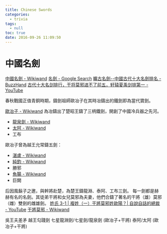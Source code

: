 ```yaml
---
title: Chinese Swords
categories:
  - trivia
tags:
  - null
toc: true
date: 2016-09-26 11:09:50
---
```


# 中國名劍

[中國名劍 - Wikiwand](https://www.wikiwand.com/zh-hk/中國名劍)
[名劍 - Google Search](https://www.google.com.hk/search?q=名劍)
[曠古名劍--中國古代十大名劍排名 - BuzzHand](http://www.buzzhand.com/post_217805.html)
[古代十大名剑排行，干将莫邪进不了前五，轩辕夏禹剑排第一 - YouTube](https://www.youtube.com/watch?v=6MS-uw_KmH8)

春秋戰國正值青銅時期，鑄劍祖師歐冶子在其時冶鑄出的鐵劍即為當代寶劍。

[歐冶子 - Wikiwand](https://www.wikiwand.com/zh-hk/%E6%AC%A7%E5%86%B6%E5%AD%90) 為冶鑄出了楚昭王鑄了三柄鐵劍，開創了中國冷兵器之先河。

- [龍泉劍 - Wikiwand](https://www.wikiwand.com/zh-hk/%E9%BE%8D%E6%B3%89%E5%8A%8D)
- [太阿 - Wikiwand](https://www.wikiwand.com/zh-hk/%E5%A4%AA%E9%98%BF)
- 工布

歐冶子曾為越王允常鑄五劍：

- [湛盧 - Wikiwand](https://www.wikiwand.com/zh-hk/%E6%B9%9B%E5%8D%A2)
- [純鈞 - Wikiwand](https://www.wikiwand.com/zh-hk/%E7%BA%AF%E9%92%A7)
- 勝邪
- [魚腸 - Wikiwand](https://www.wikiwand.com/zh-hk/%E9%B1%BC%E8%82%A0)
- 巨闕

后因風鬍子之邀，與幹將赴楚，為楚王鑄龍淵、泰阿、工布三劍。 每一劍都是赫赫有名的名劍。其徒弟干將和女兒莫邪為夫妻，他們合鑄了著名的干將（雄）莫邪（雌）雙劍的雌雄劍。
[姓氏 3-1 | 複姓（一）干將莫邪姓歐陽？| 自說自話的總裁 - YouTube](https://www.youtube.com/watch?v=u1efQRFL3CI&list=PLD3Ywi8n56O6WdwULxUsed6411ZudHwe5&index=17)
[干將莫邪 - Wikiwand](https://www.wikiwand.com/zh-hk/%E5%B9%B2%E5%B0%87%E8%8E%AB%E9%82%AA)

吳王夫差矛
越王勾踐劍
七星龍淵劍/七星劍/龍泉劍 (歐冶子+干將)
泰阿/太阿 (歐冶子+干將)
